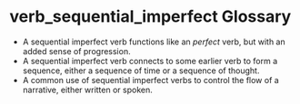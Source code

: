 # verb_sequential_imperfect Glossary
- A sequential imperfect verb functions like an *perfect* verb, but with an added sense of progression. 
- A sequential imperfect verb connects to some earlier verb to form a sequence, either a sequence of time or a sequence of thought.
- A common use of sequential imperfect verbs to control the flow of a narrative, either written or spoken.